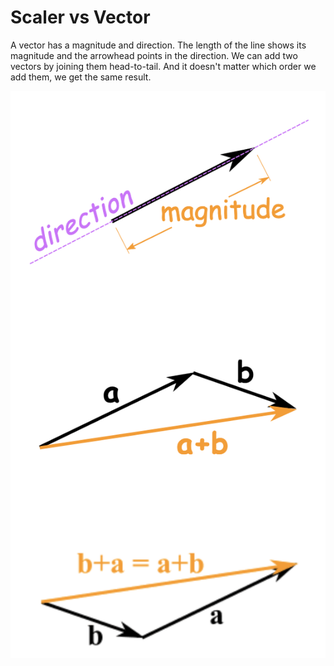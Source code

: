 # Scaler vs Vector

A vector has a magnitude and direction. The length of the line shows its magnitude and the arrowhead points in the direction. We can add two vectors by joining them head-to-tail. And it doesn't matter which order we add them, we get the same result.

![](../.gitbook/assets/screen-shot-2020-12-22-at-8.16.25-pm.png)







